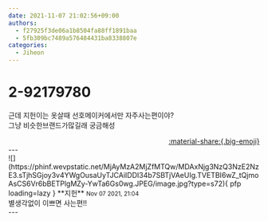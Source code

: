 ```yaml
---
date: 2021-11-07 21:02:56+09:00
authors:
  - f27925f3de06a1b8504fa88ff1891baa
  - 5fb309bc7489a576484431ba8338807e
categories:
  - Jiheon
---
```


# 2-92179780

<div class="post-container" markdown="1">
<div class="content-container md-sidebar__scrollwrap" markdown="1">

근데 지헌이는 옷살때 선호메이커에서만 자주사는편이야?<br>그냥 비슷한브랜드가많길래 궁금해성

</div>
</div>

<div style="text-align: right;" markdown="1">
<a href="https://weverse.io/fromis9/fanpost/2-92179780" style="text-align: right;">:material-share:{.big-emoji}</a>
</div>
---

<div class="comments-container md-sidebar__scrollwrap" markdown="1">
<div class="comment" markdown="1">
<div class='id-container' markdown="1">
![](https://phinf.wevpstatic.net/MjAyMzA2MjZfMTQw/MDAxNjg3NzQ3NzE2NzE3.sTjhSGjoy3v4YWgOusaUyTJCAiIDDI34b7SBTjVAeUIg.TVETBI6wZ_tQjmoAsCS6Vr6bBETPlgMZy-YwTa6Gs0wg.JPEG/image.jpg?type=s72){ pfp loading=lazy }
**<span class="artist">지헌</span>** <small>Nov 07 2021, 21:04</small><br>
</div>
<div class='comment-body' markdown="1">
별생각없이 이쁘면 사는편!!
</div>
</div>
</div>
---
